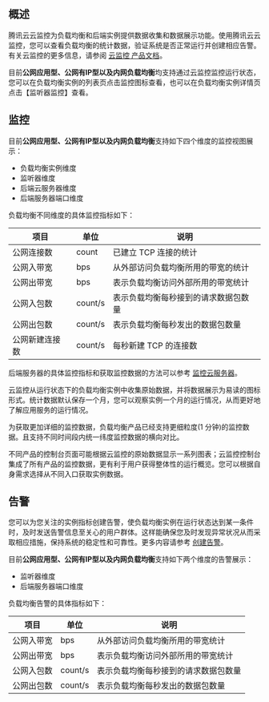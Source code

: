 ## 概述

腾讯云云监控为负载均衡和后端实例提供数据收集和数据展示功能。使用腾讯云云监控，您可以查看负载均衡的统计数据，验证系统是否正常运行并创建相应告警。有关云监控的更多信息，请参阅 [云监控 产品文档](https://www.qcloud.com/doc/product/248)。

目前**公网应用型、公网有IP型以及内网负载均衡**均支持通过云监控监控运行状态，您可以在负载均衡实例的列表页点击监控图标查看，也可以在负载均衡实例详情页点击【监听器监控】查看。

## 监控

目前**公网应用型、公网有IP型以及内网负载均衡**支持如下四个维度的监控视图展示：
- 负载均衡实例维度
- 监听器维度
- 后端云服务器维度
- 后端服务器端口维度

负载均衡不同维度的具体监控指标如下：

项目 | 单位 | 说明
----|------|----
公网连接数 | count  | 已建立 TCP 连接的统计
公网入带宽 | bps  | 从外部访问负载均衡所用的带宽的统计
公网出带宽 | bps  | 表示负载均衡访问外部所用的带宽统计
公网入包数 | count/s  | 表示负载均衡每秒接到的请求数据包数量
公网出包数 | count/s  | 表示负载均衡每秒发出的数据包数量
公网新建连接数 | count/s  | 每秒新建 TCP 的连接数

后端服务器的具体监控指标和获取监控数据的方法可以参考 [监控云服务器](/doc/product/213/5178)。

云监控从运行状态下的负载均衡实例中收集原始数据，并将数据展示为易读的图标形式。统计数据默认保存一个月，您可以观察实例一个月的运行情况，从而更好地了解应用服务的运行情况。

为获取更加详细的监控数据，负载均衡产品已经支持更细粒度(1 分钟)的监控数据。且支持不同时间段内统一纬度监控数据的横向对比。

不同产品的控制台页面可能根据云监控的原始数据显示一系列图表；云监控控制台集成了所有产品的监控数据，更有利于用户获得整体性的运行概览。您可以根据自身需求选择从不同入口获取实例数据。


## 告警

您可以为您关注的实例指标创建告警，使负载均衡实例在运行状态达到某一条件时，及时发送告警信息至关心的用户群体。这样能确保您及时发现异常状况从而采取相应措施，保持系统的稳定性和可靠性。更多内容请参考 [创建告警](/doc/product/248/6126)。

目前**公网应用型、公网有IP型以及内网负载均衡**支持如下两个维度的告警展示：
- 监听器维度
- 后端服务器端口维度

负载均衡告警的具体指标如下：

项目 | 单位 | 说明
----|------|----
公网入带宽 | bps  | 从外部访问负载均衡所用的带宽统计
公网出带宽 | bps  | 表示负载均衡访问外部所用的带宽统计
公网入包数 | count/s  | 表示负载均衡每秒接到的请求数据包数量
公网出包数 | count/s  | 表示负载均衡每秒发出的数据包数量
